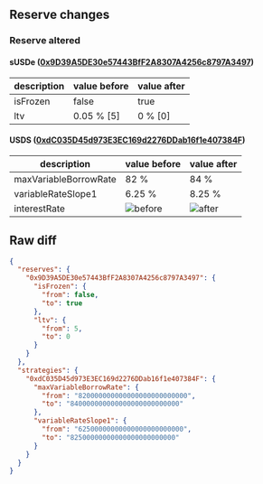 ## Reserve changes

### Reserve altered

#### sUSDe ([0x9D39A5DE30e57443BfF2A8307A4256c8797A3497](https://etherscan.io/address/0x9D39A5DE30e57443BfF2A8307A4256c8797A3497))

| description | value before | value after |
| --- | --- | --- |
| isFrozen | false | true |
| ltv | 0.05 % [5] | 0 % [0] |


#### USDS ([0xdC035D45d973E3EC169d2276DDab16f1e407384F](https://etherscan.io/address/0xdC035D45d973E3EC169d2276DDab16f1e407384F))

| description | value before | value after |
| --- | --- | --- |
| maxVariableBorrowRate | 82 % | 84 % |
| variableRateSlope1 | 6.25 % | 8.25 % |
| interestRate | ![before](https://dash.onaave.com/api/static?variableRateSlope1=62500000000000000000000000&variableRateSlope2=750000000000000000000000000&optimalUsageRatio=920000000000000000000000000&baseVariableBorrowRate=7500000000000000000000000&maxVariableBorrowRate=820000000000000000000000000) | ![after](https://dash.onaave.com/api/static?variableRateSlope1=82500000000000000000000000&variableRateSlope2=750000000000000000000000000&optimalUsageRatio=920000000000000000000000000&baseVariableBorrowRate=7500000000000000000000000&maxVariableBorrowRate=840000000000000000000000000) |

## Raw diff

```json
{
  "reserves": {
    "0x9D39A5DE30e57443BfF2A8307A4256c8797A3497": {
      "isFrozen": {
        "from": false,
        "to": true
      },
      "ltv": {
        "from": 5,
        "to": 0
      }
    }
  },
  "strategies": {
    "0xdC035D45d973E3EC169d2276DDab16f1e407384F": {
      "maxVariableBorrowRate": {
        "from": "820000000000000000000000000",
        "to": "840000000000000000000000000"
      },
      "variableRateSlope1": {
        "from": "62500000000000000000000000",
        "to": "82500000000000000000000000"
      }
    }
  }
}
```